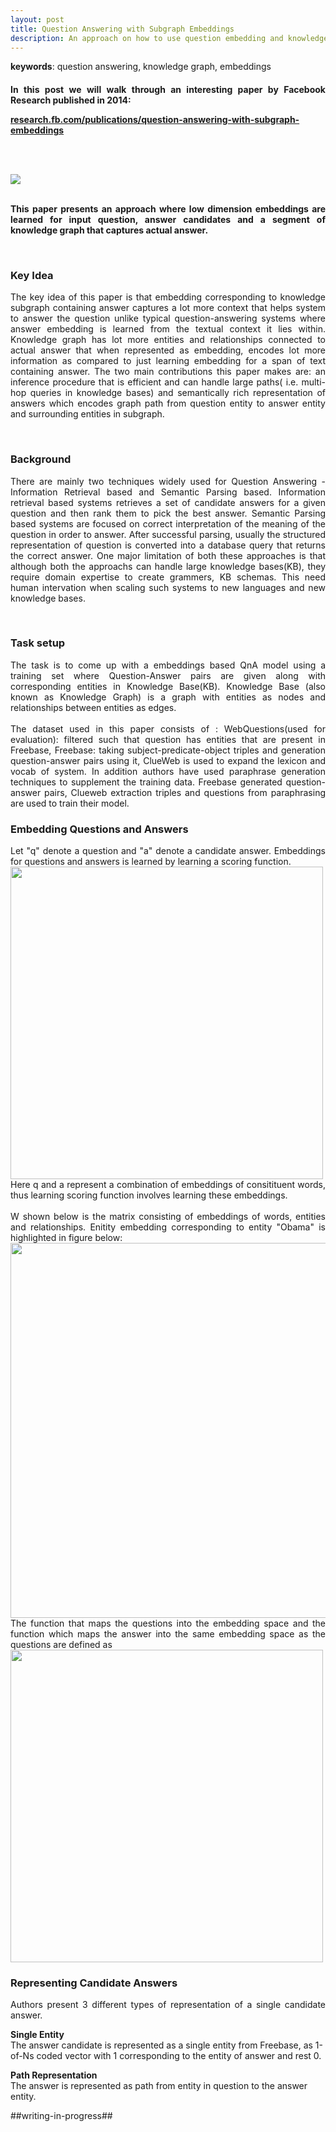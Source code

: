 ```yaml
---
layout: post
title: Question Answering with Subgraph Embeddings
description: An approach on how to use question embedding and knowledge subgraph embedding for Question Answering
---
```

<b>keywords</b>: question answering, knowledge graph, embeddings<br/>
<h4 class="year"/>

<p align="justify">
In this post we will walk through an interesting paper by Facebook Research published in 2014:
</p>
<a href="https://research.fb.com/publications/question-answering-with-subgraph-embeddings/">research.fb.com/publications/question-answering-with-subgraph-embeddings</a>

<br/><br/>
<div class="img_row">
    <img class="col three" src="{{ site.baseurl }}/assets/img/subgraph_embedding.png">
</div>

<br/>
<p align="justify">
This paper presents an approach where low dimension embeddings are learned for input question, answer candidates and a segment of knowledge graph that captures actual answer. 
</p><br/>
<h3>
Key Idea
</h3>
<p align="justify">
The key idea of this paper is that embedding corresponding to knowledge subgraph containing answer captures a lot more context that helps system to answer the question unlike typical question-answering systems where answer embedding is learned from the textual context it lies within. Knowledge graph has lot more entities and relationships connected to actual answer that when represented as embedding, encodes lot more information as compared to just learning embedding for a span of text containing answer. The two main contributions this paper makes are: an inference procedure that is efficient and can handle large paths( i.e. multi-hop queries in knowledge bases) and semantically rich representation of answers which encodes graph path from question entity to answer entity and surrounding entities in subgraph.
</p>
<br/>
<h3>Background</h3>
<p align="justify">
There are mainly two techniques widely used for Question Answering - Information Retrieval based and Semantic Parsing based. Information retrieval based systems retrieves a set of candidate answers for a given question and then rank them to pick the best answer. Semantic Parsing based systems are focused on correct interpretation of the meaning of the question in order to answer. After successful parsing, usually the structured representation of question is converted into a database query that returns the correct answer. One major limitation of both these approaches is that although both the approachs can handle large knowledge bases(KB), they require domain expertise to create grammers, KB schemas. This need human intervation when scaling such systems to new languages and new knowledge bases.
</p><br/>

<h3>Task setup</h3>
<p align="justify">
The task is to come up with a embeddings based QnA model using a training set where Question-Answer pairs are given along with corresponding entities in Knowledge Base(KB). Knowledge Base (also known as Knowledge Graph) is a graph with entities as nodes and relationships between entities as edges.
<br/><br/>
The dataset used in this paper consists of : WebQuestions(used for evaluation): filtered such that question has entities that are present in Freebase, Freebase: taking subject-predicate-object triples and generation question-answer pairs using it, ClueWeb is used to expand the lexicon and vocab of system. In addition authors have used paraphrase generation techniques to supplement the training data. Freebase generated question-answer pairs, Clueweb extraction triples and questions from paraphrasing are used to train their model.
</p>

<h3>Embedding Questions and Answers</h3>
<p align="justify">
Let "q" denote a question and "a" denote a candidate answer. Embeddings for questions and answers is learned by learning a scoring function.
<br/>
<img width="500px" src="{{ site.baseurl }}/assets/img/blog/scoring_fn.png">
<br/>
Here q and a represent a combination of embeddings of consitituent words, thus learning scoring function involves learning these embeddings.
<br/><br/>
W shown below is the matrix consisting of embeddings of words, entities and relationships. Enitity embedding corresponding to entity "Obama" is highlighted in figure below:<br/>
<img width="600px" src="{{ site.baseurl }}/assets/img/blog/embedding_matrix.png">
<br/>
The function that maps the questions into the embedding space and the function which maps the answer into the same embedding space as the questions are defined as
<br/>
<img width="500px" src="{{ site.baseurl }}/assets/img/blog/functions.png">
</p>

<h3> Representing Candidate Answers</h3>
<p align="justify">
Authors present 3 different types of representation of a single candidate answer.

**Single Entity**
<br/>
The answer candidate is represented as a single entity from Freebase, as 1-of-Ns coded vector with 1 corresponding to the entity of answer and rest 0.

**Path Representation**
<br>
The answer is represented as path from entity in question to the answer entity.

</p>

<p align="justify">
##writing-in-progress##
</p>